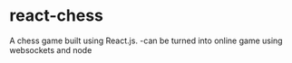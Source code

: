 # react-chess
A chess game built using React.js.
-can be turned into online game using websockets and node
